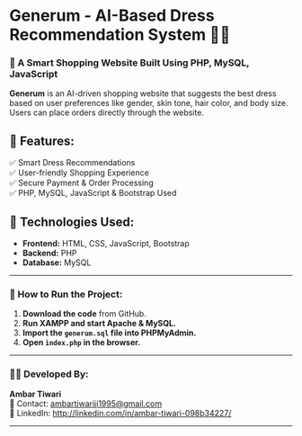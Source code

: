# Generum - AI-Based Dress Recommendation System 👗🎯

### 🛒 A Smart Shopping Website Built Using PHP, MySQL, JavaScript

**Generum** is an AI-driven shopping website that suggests the best dress based on user preferences like gender, skin tone, hair color, and body size. Users can place orders directly through the website.

## 🌟 Features:
✅ Smart Dress Recommendations  
✅ User-friendly Shopping Experience  
✅ Secure Payment & Order Processing  
✅ PHP, MySQL, JavaScript & Bootstrap Used  

## 🚀 Technologies Used:
- **Frontend:** HTML, CSS, JavaScript, Bootstrap  
- **Backend:** PHP  
- **Database:** MySQL  

---

### 📌 How to Run the Project:
1. **Download the code** from GitHub.  
2. **Run XAMPP and start Apache & MySQL.**  
3. **Import the `generum.sql` file into PHPMyAdmin.**  
4. **Open `index.php` in the browser.**  

---

### 👨‍💻 Developed By:
**Ambar Tiwari**  
📧 Contact: ambartiwariji1995@gmail.com  
🔗 LinkedIn: http://linkedin.com/in/ambar-tiwari-098b34227/

---
